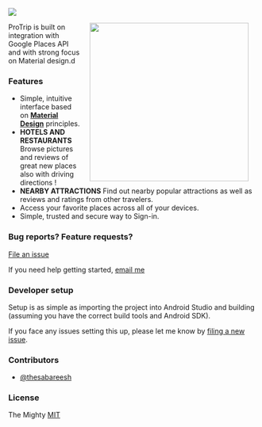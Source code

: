 [![](/resources/feature_graphic.png)][playstore]

<img src="/resources/1.png" width="320" align="right" hspace="20">

ProTrip is built on integration with Google Places API and with strong focus on Material design.d

### Features

- Simple, intuitive interface based on **[Material Design](https://material.google.com/)** principles.
- **HOTELS AND RESTAURANTS** Browse pictures and reviews of great new places also with driving directions !
- **NEARBY ATTRACTIONS** Find out nearby popular attractions as well as reviews and ratings from other travelers.
- Access your favorite places across all of your devices.
- Simple, trusted and secure way to Sign-in.


### Bug reports? Feature requests?

[File an issue](https://github.com/thesabareesh/protrip/issues)

If you need help getting started, [email me](mailto:thesabareesh@gmail.com)

### Developer setup

Setup is as simple as importing the project into Android Studio and building (assuming you have the correct build tools and Android SDK).

If you face any issues setting this up, please let me know by [filing a new issue](https://github.com/thesabareesh/protrip/issues).

### Contributors

- [@thesabareesh](https://github.com/thesabareesh)

### License

The Mighty [MIT](https://github.com/thesabareesh/protrip/edit/master/README.md)



[playstore]: https://play.google.com/store/apps/details?id=me.sab
